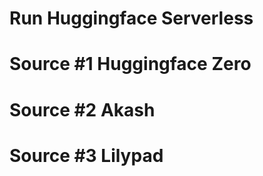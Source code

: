 Run Huggingface Serverless
==
Source #1 Huggingface Zero
==
Source #2 Akash
==
Source #3 Lilypad
==

